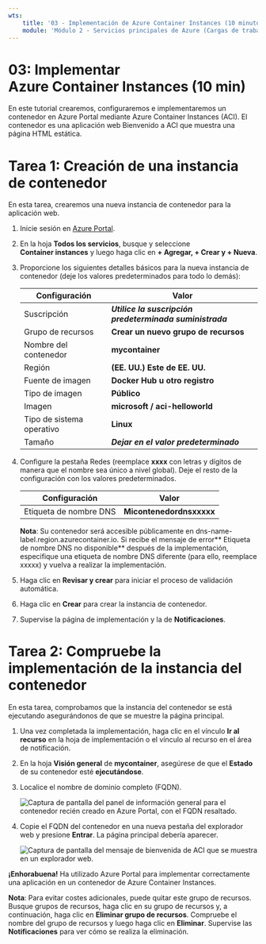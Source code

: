 ```yaml
---
wts:
    title: '03 - Implementación de Azure Container Instances (10 minutos)'
    module: 'Módulo 2 - Servicios principales de Azure (Cargas de trabajo)'
---
```


# 03: Implementar Azure Container Instances (10 min)

En este tutorial crearemos, configuraremos e implementaremos un contenedor en Azure Portal mediante Azure Container Instances (ACI). El contenedor es una aplicación web Bienvenido a ACI que muestra una página HTML estática. 

# Tarea 1: Creación de una instancia de contenedor 

En esta tarea, crearemos una nueva instancia de contenedor para la aplicación web. 

1. Inicie sesión en [Azure Portal](https://portal.azure.com).

2. En la hoja **Todos los servicios**, busque y seleccione **Container instances** y luego haga clic en **+ Agregar, + Crear y + Nueva**. 

3. Proporcione los siguientes detalles básicos para la nueva instancia de contenedor (deje los valores predeterminados para todo lo demás): 

	| Configuración| Valor|
	|----|----|
	| Suscripción | ***Utilice la suscripción predeterminada suministrada*** |
	| Grupo de recursos | **Crear un nuevo grupo de recursos** |
	| Nombre del contenedor| **mycontainer**|
	| Región | **(EE. UU.) Este de EE. UU.** |
	| Fuente de imagen| **Docker Hub u otro registro**|
	| Tipo de imagen| **Público**|
	| Imagen| **microsoft / aci-helloworld**|
	| Tipo de sistema operativo| **Linux** |
	| Tamaño| ***Dejar en el valor predeterminado***|


4. Configure la pestaña Redes (reemplace **xxxx** con letras y dígitos de manera que el nombre sea único a nivel global). Deje el resto de la configuración con los valores predeterminados.

	| Configuración| Valor|
	|--|--|
	| Etiqueta de nombre DNS| **Micontenedordnsxxxxx** |

	
	**Nota**: Su contenedor será accesible públicamente en dns-name-label.region.azurecontainer.io. Si recibe el mensaje de error** Etiqueta de nombre DNS no disponible** después de la implementación, especifique una etiqueta de nombre DNS diferente (para ello, reemplace xxxxx) y vuelva a realizar la implementación. 

5. Haga clic en **Revisar y crear** para iniciar el proceso de validación automática.

6. Haga clic en **Crear** para crear la instancia de contenedor. 

7. Supervise la página de implementación y la de **Notificaciones**. 


# Tarea 2: Compruebe la implementación de la instancia del contenedor

En esta tarea, comprobamos que la instancia del contenedor se está ejecutando asegurándonos de que se muestre la página principal.

1. Una vez completada la implementación, haga clic en el vínculo **Ir al recurso** en la hoja de implementación o el vínculo al recurso en el área de notificación.

2. En la hoja **Visión general** de **mycontainer**, asegúrese de que el **Estado** de su contenedor esté **ejecutándose**. 

3. Localice el nombre de dominio completo (FQDN).

	![Captura de pantalla del panel de información general para el contenedor recién creado en Azure Portal, con el FQDN resaltado. ](../images/0202.png)

2. Copie el FQDN del contenedor en una nueva pestaña del explorador web y presione **Entrar**. La página principal debería aparecer. 

	![Captura de pantalla del mensaje de bienvenida de ACI que se muestra en un explorador web.](../images/0203.png)


**¡Enhorabuena!** Ha utilizado Azure Portal para implementar correctamente una aplicación en un contenedor de Azure Container Instances.

**Nota**: Para evitar costes adicionales, puede quitar este grupo de recursos. Busque grupos de recursos, haga clic en su grupo de recursos y, a continuación, haga clic en **Eliminar grupo de recursos**. Compruebe el nombre del grupo de recursos y luego haga clic en **Eliminar**. Supervise las **Notificaciones** para ver cómo se realiza la eliminación.
